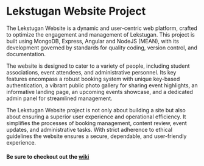 # Lekstugan Website Project

The Lekstugan Website is a dynamic and user-centric web platform, crafted to optimize the engagement and management of Lekstugan. This project is built using MongoDB, Express, Angular and NodeJS (MEAN), with its development governed by standards for quality coding, version control, and documentation.

The website is designed to cater to a variety of people, including student associations, event attendees, and administrative personnel. Its key features encompass a robust booking system with unique key-based authentication, a vibrant public photo gallery for sharing event highlights, an informative landing page, an upcoming events showcase, and a dedicated admin panel for streamlined management.

The Lekstugan Website project is not only about building a site but also about ensuring a superior user experience and operational efficiency. It simplifies the processes of booking management, content review, event updates, and administrative tasks. With strict adherence to ethical guidelines the website ensures a secure, dependable, and user-friendly experience.

#### Be sure to checkout out the [wiki](https://gitlab.lnu.se/1dv613/student/hn222te/projects/lekstugan/-/wikis/home)
